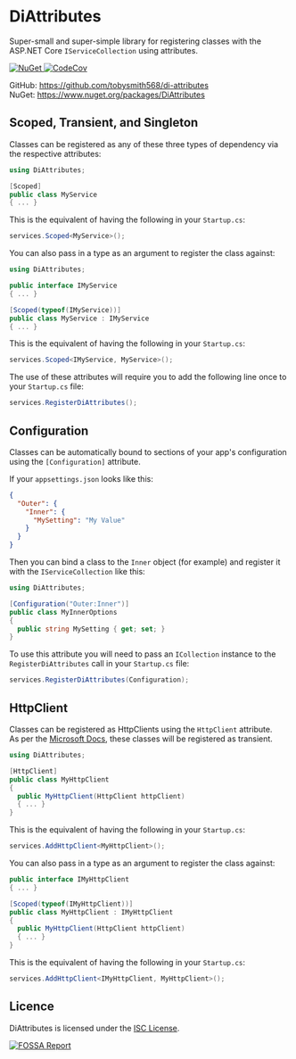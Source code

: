 # DiAttributes

Super-small and super-simple library for registering classes with the ASP.NET Core `IServiceCollection` using attributes.

<a href="https://www.nuget.org/packages/DiAttributes">
  <img alt="NuGet" src="https://img.shields.io/nuget/v/DiAttributes?logo=nuget">
</a>
<a href="https://codecov.io/gh/tobysmith568/di-attributes">
  <img alt="CodeCov" src="https://codecov.io/gh/tobysmith568/di-attributes/branch/main/graph/badge.svg"/>
</a>

GitHub: https://github.com/tobysmith568/di-attributes  
NuGet: https://www.nuget.org/packages/DiAttributes

## Scoped, Transient, and Singleton

Classes can be registered as any of these three types of dependency via the respective attributes:

```cs
using DiAttributes;

[Scoped]
public class MyService
{ ... }
```

This is the equivalent of having the following in your `Startup.cs`:

```cs
services.Scoped<MyService>();
```

You can also pass in a type as an argument to register the class against:

```cs
using DiAttributes;

public interface IMyService
{ ... }

[Scoped(typeof(IMyService))]
public class MyService : IMyService
{ ... }
```

This is the equivalent of having the following in your `Startup.cs`:

```cs
services.Scoped<IMyService, MyService>();
```

The use of these attributes will require you to add the following line once to your `Startup.cs` file:

```cs
services.RegisterDiAttributes();
```

## Configuration

Classes can be automatically bound to sections of your app's configuration using the `[Configuration]` attribute.

If your `appsettings.json` looks like this:
```json
{
  "Outer": {
    "Inner": {
      "MySetting": "My Value"
    }
  }
}
```

Then you can bind a class to the `Inner` object (for example) and register it with the `IServiceCollection` like this:
```cs
using DiAttributes;

[Configuration("Outer:Inner")]
public class MyInnerOptions
{
  public string MySetting { get; set; }
}
```

To use this attribute you will need to pass an `ICollection` instance to the `RegisterDiAttributes` call in your `Startup.cs` file:
```cs
services.RegisterDiAttributes(Configuration);
```
## HttpClient

Classes can be registered as HttpClients using the `HttpClient` attribute.  
As per the [Microsoft Docs](https://docs.microsoft.com/en-us/aspnet/core/fundamentals/http-requests?view=aspnetcore-6.0#typed-clients), these classes will be registered as transient.

```cs
using DiAttributes;

[HttpClient]
public class MyHttpClient
{
  public MyHttpClient(HttpClient httpClient)
  { ... }
}
```

This is the equivalent of having the following in your `Startup.cs`:

```cs
services.AddHttpClient<MyHttpClient>();
```

You can also pass in a type as an argument to register the class against:

```cs
public interface IMyHttpClient
{ ... }

[Scoped(typeof(IMyHttpClient))]
public class MyHttpClient : IMyHttpClient
{
  public MyHttpClient(HttpClient httpClient)
  { ... }
}
```

This is the equivalent of having the following in your `Startup.cs`:

```cs
services.AddHttpClient<IMyHttpClient, MyHttpClient>();
```

## Licence

DiAttributes is licensed under the [ISC License](https://github.com/tobysmith568/di-attributes/blob/main/LICENSE.md).

<a href="https://app.fossa.com/projects/custom%2B29651%2Fgithub.com%2Ftobysmith568%2Fdi-attributes?ref=badge_large" alt="FOSSA Status">
  <img alt="FOSSA Report" src="https://app.fossa.com/api/projects/custom%2B29651%2Fgithub.com%2Ftobysmith568%2Fdi-attributes.svg?type=large"/>
</a>